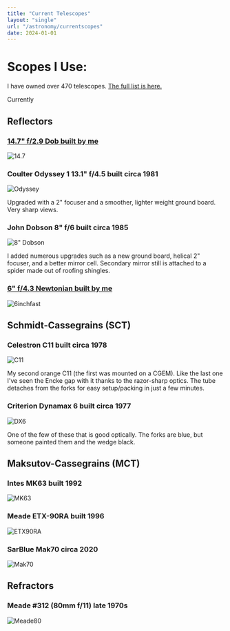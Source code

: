 ```yaml
---
title: "Current Telescopes"
layout: "single"
url: "/astronomy/currentscopes"
date: 2024-01-01
---
```


# Scopes I Use:

I have owned over 470 telescopes. [The full list is here.](https://docs.google.com/document/d/10u__j-BPwaRjkedsvcIMpclY8nEwKfm2i86mk1ffOos/edit?usp=drive_link)

Currently

## Reflectors
### [14.7" f/2.9 Dob built by me](https://astrozane.com/projects/147-inch-f29/)
![14.7](images/mk25.JPEG)

### Coulter Odyssey 1 13.1" f/4.5 built circa 1981
![Odyssey](images/odysseyatnight.jpeg)

Upgraded with a 2" focuser and a smoother, lighter weight ground board. Very sharp views.

### John Dobson 8" f/6 built circa 1985
![8" Dobson](images/dobson.jpg)

I added numerous upgrades such as a new ground board, helical 2" focuser, and a better mirror cell. Secondary mirror still is attached to a spider made out of roofing shingles.

### [6" f/4.3 Newtonian built by me](https://astrozane.com/projects/6inch-f4/)
![6inchfast](images/IMG_0864.JPEG)


## Schmidt-Cassegrains (SCT)
### Celestron C11 built circa 1978
![C11](images/c11.JPEG)

My second orange C11 (the first was mounted on a CGEM). Like the last one I've seen the Encke gap with it thanks to the razor-sharp optics. The tube detaches from the forks for easy setup/packing in just a few minutes.

### Criterion Dynamax 6 built circa 1977
![DX6](images/dx6.JPEG)

One of the few of these that is good optically. The forks are blue, but someone painted them and the wedge black.


## Maksutov-Cassegrains (MCT)
### Intes MK63 built 1992
![MK63](images/mk63.JPG)

### Meade ETX-90RA built 1996
![ETX90RA](images/etxfrommom.JPEG)

### SarBlue Mak70 circa 2020
![Mak70](images/mak70.JPEG)

## Refractors

### Meade #312 (80mm f/11) late 1970s
![Meade80](images/meade80.jpeg)